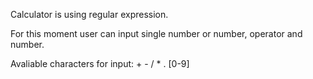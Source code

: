 Calculator is using regular expression.

For this moment user can input single number or number, operator and number.

Avaliable characters for input: + - / * . [0-9]

